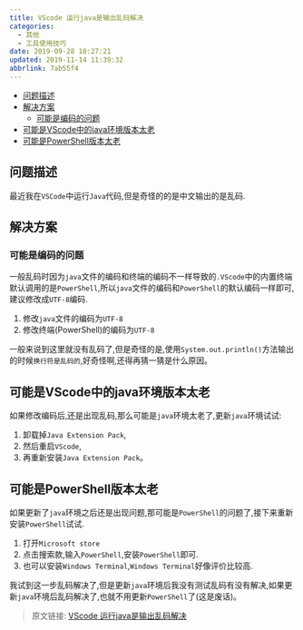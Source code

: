 ```yaml
---
title: VScode 运行java是输出乱码解决
categories: 
  - 其他
  - 工具使用技巧
date: 2019-09-28 10:27:21
updated: 2019-11-14 11:39:32
abbrlink: 7ab55f4
---
```

<div id='my_toc'>

- [问题描述](/blog/7ab55f4/#问题描述)
- [解决方案](/blog/7ab55f4/#解决方案)
    - [可能是编码的问题](/blog/7ab55f4/#可能是编码的问题)
- [可能是VScode中的java环境版本太老](/blog/7ab55f4/#可能是VScode中的java环境版本太老)
- [可能是PowerShell版本太老](/blog/7ab55f4/#可能是PowerShell版本太老)

</div>
<!--more-->
<script>if (navigator.platform.toLowerCase() == 'win32'){document.getElementById('my_toc').style.display = 'none';}</script>

<!--end-->
## 问题描述 ##
最近我在`VSCode`中运行`Java`代码,但是奇怪的的是中文输出的是乱码.
## 解决方案 ##
### 可能是编码的问题 ###
一般乱码时因为`java`文件的编码和终端的编码不一样导致的`.VScode`中的内置终端默认调用的是`PowerShell`,所以`java`文件的编码和`PowerShell`的默认编码一样即可,建议修改成`UTF-8`编码.
1. 修改`java`文件的编码为`UTF-8`
2. 修改终端(PowerShell)的编码为`UTF-8`

一般来说到这里就没有乱码了,但是奇怪的是,使用`System.out.println()`方法输出的时候`换行符是乱码的`,好奇怪啊,还得再猜一猜是什么原因。
## 可能是VScode中的java环境版本太老 ##
如果修改编码后,还是出现乱码,那么可能是`java`环境太老了,更新`java`环境试试:
1. 卸载掉`Java Extension Pack`,
2. 然后重启`VScode`,
3. 再重新安装`Java Extension Pack`。


## 可能是PowerShell版本太老 ##
如果更新了`java`环境之后还是出现问题,那可能是`PowerShell`的问题了,接下来重新安装`PowerShell`试试.
1. 打开`Microsoft store`
2. 点击搜索款,输入`PowerShell`,安装`PowerShell`即可.
3. 也可以安装`Windows Terminal`,`Windows Terminal`好像评价比较高.

我试到这一步乱码解决了,但是更新`java`环境后我没有测试乱码有没有解决,如果更新`java`环境后乱码解决了,也就不用更新`PowerShell`了(这是废话)。



>原文链接: [VScode 运行java是输出乱码解决](https://lanlan2017.github.io/blog/7ab55f4/)
